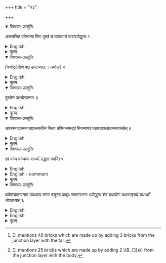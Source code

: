 +++
title = "१३"

+++


<details open><summary>विश्वास-प्रस्तुतिः</summary>

अलजचित एतेनात्मा शिरः पुच्छं च व्याख्यातं पादावपोद्धृत्य १
</details>

<details><summary>English</summary>

The body, the head and the tail of the fire-altar in the form of an alaja bird are explained in the same manner (as those of the kaǹkacit) with the two feet withdrawn.
</details>

<details><summary>मूलम्</summary>

अलजचित एतेनात्मा शिरः पुच्छं च व्याख्यातं पादावपोद्धृत्य १
</details>


<details open><summary>विश्वास-प्रस्तुतिः</summary>

त्रिषष्टिर्दक्षिणे पक्ष उपदध्यात् । तथोत्तरे २
</details>

<details><summary>English</summary>

63 (pañcami) bricks are to be accommodated in the southern wing and the same in the northern.
</details>

<details><summary>मूलम्</summary>

त्रिषष्टिर्दक्षिणे पक्ष उपदध्यात् । तथोत्तरे २
</details>


<details open><summary>विश्वास-प्रस्तुतिः</summary>

पुरुषेण पक्षयोरपनामः ३
</details>

<details><summary>English</summary>

The bending of the two wings is done with 1 purușa (120 añgulas).
</details>

<details><summary>मूलम्</summary>

पुरुषेण पक्षयोरपनामः ३
</details>


<details open><summary>विश्वास-प्रस्तुतिः</summary>

अपरस्मादपनामात्प्राञ्चमरत्निं मित्वा तस्मिन्स्पन्द्यां नियम्यापरं पक्षपत्रापच्छेदमन्वायच्छेत् ४
</details>

<details><summary>English</summary>

From (a pole fixed at a distance of) 1 aratni (24 angulas) towards east from the western bend, a cord is stretched along the (line of) intersection of the westernmost plumage, and (the part lying west of the cord) cut off.
</details>

<details><summary>मूलम्</summary>

अपरस्मादपनामात्प्राञ्चमरत्निं मित्वा तस्मिन्स्पन्द्यां नियम्यापरं पक्षपत्रापच्छेदमन्वायच्छेत् ४
</details>


<details open><summary>विश्वास-प्रस्तुतिः</summary>

एवं पञ्च पञ्चम्यः सार्ध्या उद्धृता भवन्ति ५
</details>

<details><summary>English</summary>

In this way (an area equivalent to) \\(5\frac{1}{2}\\) pañcamI (bricks) stands removed.
</details>


<details><summary>English - comment</summary>

THE CONSTRUCTION OF A FIRE-ALTAR IN THE FORM OF AN ALAJA 
BIRD   

13.1-13.5. Areas and shapes of the different parts. This altar in the form of the alaja bird should be without feet. Its wings are also to be constructed in a somewhat different manner. The areas given are :   

The head—                5 pañcamis or sq. aratnis.   
The body—               52   "              "  
The tail—               15   "              "   

Two wings,    2 × 63 — 126   "              "    
    Total :            198   "              "   

As the total area of the fire-altar must be \\(187\frac{1}{2}\\) pañcamis or sq. aratnis, \\(101\frac{1}{2}\\)  pañcamis are to be removed from the wings. The construction of the wing and the method of removing the excess area are explained in 13.3-13.5, 13.6 (part).   

The area of each wing being 63 pañcamis and 6 plumages, each of half-pañcami, needing an area of 3 pañcamis only by analogy with the kaṅkacit wing, the rectangular area forming the main part of the wing to be bent should measure 60 pañcamis or 6 aratnis × 10 aratnis (144 aṅg. × 240 añg.). ABCD is such a rectangle of which AB 144 aṅg. and BC 240 aṅg. After bending, it assumes the form ABECDF so that EP = IF = 120 aṅg. IE clearly equals 24 aṅg. or I aratni. The patras are \\(DK_{1}L_{1}, L_{1}K_{2}L_{2}\\) etc. From the geometry it is clear that I, J, \\(L_{5}\\) H lie on the same straight line. Hence the direction (rule 13.4) that, by stretching a cord IH, the area IECH west of the southern half of the wing including the patras should be cut off. 

![](../images/fig49.png)   

Fig. 49. Wing of the alaja fire-altar   

Fig. 50. Arrangement of bricks in the alaja fire-altar - 1st layer (southern wing only).   

The area of the wing south of the nirṇāma line EF is 33 pañcami and that of IECH \\(\frac{33}{6}\\) or \\(5\frac{1}{2}\\) pañcami. The first line of rule 13.6 prescribes that a triangular area EIJ measuring a quarter brick, that is \\(\frac{1}{4}\\) pañcami is to be added. In other words, the actual area to be removed is ECHJ measuring \\((5\frac{1}{2} - \frac{1}{4})\\) or \\(5\frac{1}{4}\\) pañcami; for two wings the area to be removed is 10 pañcami.  
</details>

<details><summary>मूलम्</summary>

एवं पञ्च पञ्चम्यः सार्ध्या उद्धृता भवन्ति ५
</details>


<details open><summary>विश्वास-प्रस्तुतिः</summary>

पादेष्टकामपनाम उपध्याय तासां चतुरश्र पाद्याः साष्टमभागा अपोद्धृत्य शेषं यथायोगं यथासङ्ख्यं यथाधर्मं चोपदध्यात् ६
</details>

<details><summary>English</summary>

1 quarter brick is placed at each western bend (to fill up the triangular void caused by the aforesaid removal). Out of the brick types the four-sided quarter bricks and the one-eighths are to be taken away, and the remaining space (of the fire-altar) is to be filled with (remaining types of) bricks such that these fit, the required number (of 200 bricks in the layer) is attained and the properties (of the fire-altar) are satisfied.
</details>

<details><summary>English</summary>

13.6. (remaining part). Placement of bricks in the two layers. For the placement of bricks, only \\(B_{1}, B_{2}, B_{3}, and B_{6}\\) as described for the kaṅkacit, are required and not \\(B_{4}\\) (aşṭami) and \\(B_{5}\\) (caturaśra-pādyā), because the fire-altar is without feet and \\(B_{4}\\) and \\(B_{5}\\) bricks are needed to cover them.  

For the first layer, the placement of bricks in the head, the body and the tail is the same as that for the first layer of the kaṅkacit. The arrangement in the wing is shown in Fig. 50, and the number of bricks and their types used in the different parts are given in Table 11.   

TABLE 11. Bricks in different parts of the alaja fire-altar—1st layer.  

|                    | Brick types  |    |    |    |       |
|--------------------|--------------|----|----|----|-------|
| Parts of the citi  | B1           | B2 | B3 | B6 | Total |
| Head               | 4            | 2  |    |    | 6     |
| Body               | 48           | 8  |    |    | 56    |
| Tail               | 12           | 6  |    |    | 18    |
| Wings and patras   | 48           | 38 | 2  | 32 | 120   |
|--------------------|--------------|----|----|----|-------|
|     Total          | 112          | 54 | 2  | 32 | 200   |


D. states tatrāṭmani ṣaṭpañcāśat | ŝirasi ṣaṭ | pucche aṣṭādaśa | pakṣayorvimŝatiśatam | asminprastāre dvādaśaśatam pañcamyaḥ | catuḥpañcāśadardhyāḥ | dve pādye | dvātrimsada- dhyardhāḥ |  

In the second layer, the arrangement of bricks in the head, the body, the two junction layers between the body and the wings and the junction layer between the body and the tail is the same as that of the kaṅkacit. In the tail also it is the same except at the end layer owing to the absence of the feet. This end layer is covered by 15 \\(B_{3}s\\) (Fig. 51).   

In each wing (the southern one is here discussed), the arrangement is as follows:   

(a) At the layer along the bending (nirṇāma), east-west-   
\\(B_{1}  = 4 ; B_{3} = 1 ; B_{6} = 1;\\)         total—6   
(b) In the 4 layers north of the nirṇāma, there are-  
\\(4 B_{6}s\\) in each layer;                     total—16    
(c) In the junction layer between wing and body——   
    \\(B_{3} — 1 ; B_{6} = 4;\\)                  total—6    
(d) In the 4 layers south of the nirṇāma, each contains 2 \\(B_{1}s\\) in the middle, 1 \\(B_{6}\\) each at east and west end ——   
\\(B_{1} = 8 ; B_{6} -8;\\)                       total—16    
(e) In the plumages (patras), as in kańkacit- 
    \\(B_{2}—5 ; B_{3} — 10;\\)                   total 15.   
The total for the southern wing, including the junction layer : 58   
The total for the northern wing including the junction layer:   58  
                                                                116 

The arrangement of bricks in the wing and the tail is shown in Fig. 51. Table 12 gives the number and types of bricks used in different parts of the fire-altar.   

![](../images/fig51.png)   

Fig. 51. Arrangement of bricks in the southern wing and the tail, including the junction layers, of an alaja fire-altar-2nd layer (other parts not shown); (a) southern wing with junction layer with body, (b) tail with junction layer with body. 
TABLE 12. Bricks in different parts of the alajacit—2nd layer.  

|                                                | Brick types  |    |    |    |        |
|------------------------------------------------|--------------|----|----|----|--------|
| Parts of the citi                              | B1           | B2 | B3 | B6 | total  |
| Head, including part of body                   |              | 2  | 9  | 2  | 13     |
| Body, excluding junction layers with wings     | 35           | 4  |    | 4  | 43[^a] |
| Junction layer between body <br>and tail       | 1            | 2  | 2  |    | 5      |
| Tail                                           |              | 2  | 15 | 6  | 23[^b] |
| Two wings, including junction layers with body | 24           | 10 | 24 | 58 | 116    |
| total                                          | 60           | 20 | 50 | 70 | 200    |

[^a]: D. mentions 46 bricks which are made up by adding 3 bricks from the junction layer with the tail.  

[^b]: D. mentions 25 bricks which are made up by adding 2 \\(B_{3}s\\) from the junction layer with the body.  
</details>


<details><summary>मूलम्</summary>

पादेष्टकामपनाम उपध्याय तासां चतुरश्र पाद्याः साष्टमभागा अपोद्धृत्य शेषं यथायोगं यथासङ्ख्यं यथाधर्मं चोपदध्यात् ६
</details>
